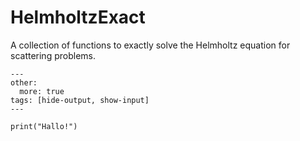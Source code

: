 # HelmholtzExact
A collection of functions to exactly solve the Helmholtz equation for scattering problems.

```{code-cell} ipython3
---
other:
  more: true
tags: [hide-output, show-input]
---

print("Hallo!")
```
